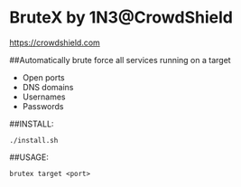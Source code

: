 # BruteX by 1N3@CrowdShield
https://crowdshield.com 

##Automatically brute force all services running on a target

* Open ports
* DNS domains
* Usernames
* Passwords

##INSTALL:
```
./install.sh
```

##USAGE:
```
brutex target <port>
```
